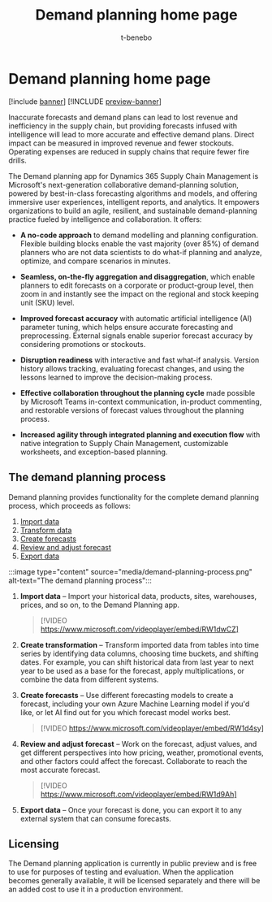 ﻿---
title: Demand planning home page
description: The Demand planning app for Dynamics 365 Supply Chain Management is Microsoft's next-generation collaborative demand-planning solution, powered by best-in-class forecasting algorithms and models, and offering immersive user experiences, intelligent reports, and analytics.
author: t-benebo
ms.author: benebotg
ms.reviewer: kamaybac
ms.search.form:
ms.topic: overview
ms.date: 10/19/2023
audience: Application User
ms.search.region: Global
ms.custom: bap-template
---

# Demand planning home page

[!include [banner](../includes/banner.md)]
[!INCLUDE [preview-banner](../includes/preview-banner.md)]

Inaccurate forecasts and demand plans can lead to lost revenue and inefficiency in the supply chain, but providing forecasts infused with intelligence will lead to more accurate and effective demand plans. Direct impact can be measured in improved revenue and fewer stockouts. Operating expenses are reduced in supply chains that require fewer fire drills.

The Demand planning app for Dynamics 365 Supply Chain Management is Microsoft's next-generation collaborative demand-planning solution, powered by best-in-class forecasting algorithms and models, and offering immersive user experiences, intelligent reports, and analytics. It empowers organizations to build an agile, resilient, and sustainable demand-planning practice fueled by intelligence and collaboration. It offers:

- **A no-code approach** to demand modelling and planning configuration. Flexible building blocks enable the vast majority (over 85%) of demand planners who are not data scientists to do what-if planning and analyze, optimize, and compare scenarios in minutes.

- **Seamless, on-the-fly aggregation and disaggregation**, which enable planners to edit forecasts on a corporate or product-group level, then zoom in and instantly see the impact on the regional and stock keeping unit (SKU) level.

- **Improved forecast accuracy** with automatic artificial intelligence (AI) parameter tuning, which helps ensure accurate forecasting and preprocessing. External signals enable superior forecast accuracy by considering promotions or stockouts.

- **Disruption readiness** with interactive and fast what-if analysis. Version history allows tracking, evaluating forecast changes, and using the lessons learned to improve the decision-making process.

- **Effective collaboration throughout the planning cycle** made possible by Microsoft Teams in-context communication, in-product commenting, and restorable versions of forecast values throughout the planning process.

- **Increased agility through integrated planning and execution flow** with native integration to Supply Chain Management, customizable worksheets, and exception-based planning.

## The demand planning process

Demand planning provides functionality for the complete demand planning process, which proceeds as follows:

1. [Import data](import-data.md)
1. [Transform data](transform-data.md)
1. [Create forecasts](forecast-profiles.md)
1. [Review and adjust forecast](time-series.md)
1. [Export data](export-data.md)

:::image type="content" source="media/demand-planning-process.png" alt-text="The demand planning process":::

1. **Import data** – Import your historical data, products, sites, warehouses, prices, and so on, to the Demand Planning app.

    > [!VIDEO https://www.microsoft.com/videoplayer/embed/RW1dwCZ]

1. **Create transformation** – Transform imported data from tables into time series by identifying data columns, choosing time buckets, and shifting dates. For example, you can shift historical data from last year to next year to be used as a base for the forecast, apply multiplications, or combine the data from different systems.

1. **Create forecasts** – Use different forecasting models to create a forecast, including your own Azure Machine Learning model if you'd like, or let AI find out for you which forecast model works best.

    > [!VIDEO https://www.microsoft.com/videoplayer/embed/RW1d4sy]

1. **Review and adjust forecast** – Work on the forecast, adjust values, and get different perspectives into how pricing, weather, promotional events, and other factors could affect the forecast. Collaborate to reach the most accurate forecast.

    > [!VIDEO https://www.microsoft.com/videoplayer/embed/RW1d9Ah]

1. **Export data** – Once your forecast is done, you can export it to any external system that can consume forecasts.

## Licensing

The Demand planning application is currently in public preview and is free to use for purposes of testing and evaluation. When the application becomes generally available, it will be licensed separately and there will be an added cost to use it in a production environment.
